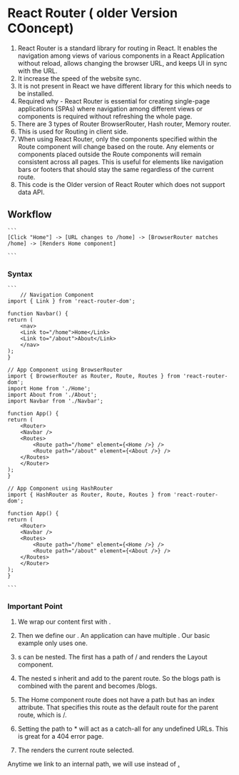 # React Router ( older Version COoncept)
1. React Router is a standard library for routing in React. It enables the navigation among views of various components in a React Application without reload, allows changing the browser URL, and keeps UI in sync with the URL.
2. It increase the speed of the website sync.
3. It is not present in React we have different library for this which needs to be installed.
4. Required why - React Router is essential for creating single-page applications (SPAs) where navigation among different views or components is required without refreshing the whole page.
5. There are 3 types of Router BrowserRouter, Hash router, Memory router.
6. This is used for Routing in client side.
7. When using React Router, only the components specified within the Route component will change based on the route. Any elements or components placed outside the Route components will remain consistent across all pages. This is useful for elements like navigation bars or footers that should stay the same regardless of the current route.
8. This code is the Older version of React Router which does not support data API. 

## Workflow
    ```
    [Click "Home"] -> [URL changes to /home] -> [BrowserRouter matches /home] -> [Renders Home component]

    ```


### Syntax
    ```
        // Navigation Component
    import { Link } from 'react-router-dom';

    function Navbar() {
    return (
        <nav>
        <Link to="/home">Home</Link>
        <Link to="/about">About</Link>
        </nav>
    );
    }

    // App Component using BrowserRouter
    import { BrowserRouter as Router, Route, Routes } from 'react-router-dom';
    import Home from './Home';
    import About from './About';
    import Navbar from './Navbar';

    function App() {
    return (
        <Router>
        <Navbar />
        <Routes>
            <Route path="/home" element={<Home />} />
            <Route path="/about" element={<About />} />
        </Routes>
        </Router>
    );
    }

    // App Component using HashRouter
    import { HashRouter as Router, Route, Routes } from 'react-router-dom';

    function App() {
    return (
        <Router>
        <Navbar />
        <Routes>
            <Route path="/home" element={<Home />} />
            <Route path="/about" element={<About />} />
        </Routes>
        </Router>
    );
    }

    ```

### Important Point 
1. We wrap our content first with <BrowserRouter>.

2. Then we define our <Routes>. An application can have multiple <Routes>. Our basic example only uses one.

3. <Route>s can be nested. The first <Route> has a path of / and renders the Layout component.

4. The nested <Route>s inherit and add to the parent route. So the blogs path is combined with the parent and becomes /blogs.

5. The Home component route does not have a path but has an index attribute. That specifies this route as the default route for the parent route, which is /.

6. Setting the path to * will act as a catch-all for any undefined URLs. This is great for a 404 error page.

7. The <Outlet> renders the current route selected.

Anytime we link to an internal path, we will use <Link> instead of <a href="">.